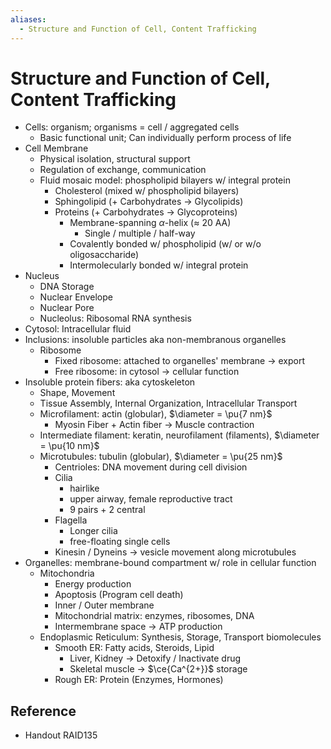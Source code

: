 ```yaml
---
aliases:
  - Structure and Function of Cell, Content Trafficking
---
```


# Structure and Function of Cell, Content Trafficking

- Cells: organism; organisms = cell / aggregated cells
	- Basic functional unit; Can individually perform process of life
- Cell Membrane
	- Physical isolation, structural support
	- Regulation of exchange, communication
	- Fluid mosaic model: phospholipid bilayers w/ integral protein
		- Cholesterol (mixed w/ phospholipid bilayers)
		- Sphingolipid (+ Carbohydrates → Glycolipids)
		- Proteins (+ Carbohydrates → Glycoproteins)
			- Membrane-spanning $\alpha$-helix ($\approx$ 20 AA)
				- Single / multiple / half-way
			- Covalently bonded w/ phospholipid (w/ or w/o oligosaccharide)
			- Intermolecularly bonded w/ integral protein
- Nucleus
	- DNA Storage
	- Nuclear Envelope
	- Nuclear Pore
	- Nucleolus: Ribosomal RNA synthesis
- Cytosol: Intracellular fluid
- Inclusions: insoluble particles aka non-membranous organelles
	- Ribosome
		- Fixed ribosome: attached to organelles' membrane → export
		- Free ribosome: in cytosol → cellular function
- Insoluble protein fibers: aka cytoskeleton
	- Shape, Movement
	- Tissue Assembly, Internal Organization, Intracellular Transport
	- Microfilament: actin (globular), $\diameter = \pu{7 nm}$
		- Myosin Fiber + Actin fiber → Muscle contraction
	- Intermediate filament: keratin, neurofilament (filaments), $\diameter = \pu{10 nm}$
	- Microtubules: tubulin (globular), $\diameter = \pu{25 nm}$
		- Centrioles: DNA movement during cell division
		- Cilia
			- hairlike
			- upper airway, female reproductive tract
			- 9 pairs + 2 central
		- Flagella
			- Longer cilia
			- free-floating single cells
		- Kinesin / Dyneins → vesicle movement along microtubules
- Organelles: membrane-bound compartment w/ role in cellular function
	- Mitochondria
		- Energy production
		- Apoptosis (Program cell death)
		- Inner / Outer membrane
		- Mitochondrial matrix: enzymes, ribosomes, DNA
		- Intermembrane space → ATP production
	- Endoplasmic Reticulum: Synthesis, Storage, Transport biomolecules
		- Smooth ER: Fatty acids, Steroids, Lipid
			- Liver, Kidney → Detoxify / Inactivate drug
			- Skeletal muscle → $\ce{Ca^{2+}}$ storage
		- Rough ER: Protein (Enzymes, Hormones)

## Reference

- Handout RAID135
